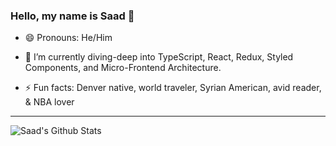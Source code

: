 ### Hello, my name is Saad 👋

- 😄 Pronouns: He/Him

- 🌱 I’m currently diving-deep into TypeScript, React, Redux, Styled Components, and Micro-Frontend Architecture.

- ⚡ Fun facts: Denver native, world traveler, Syrian American, avid reader, & NBA lover
---------------
        
![Saad's Github Stats](https://github-readme-stats.vercel.app/api?username=saadricklamar)
